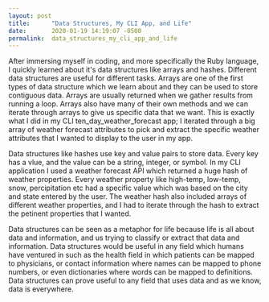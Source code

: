 ```yaml
---
layout: post
title:      "Data Structures, My CLI App, and Life"
date:       2020-01-19 14:19:07 -0500
permalink:  data_structures_my_cli_app_and_life
---
```



After immersing myself in coding, and more specifically the Ruby language, I quickly learned about it's data structures like arrays and hashes. Different data structures are useful for different tasks. Arrays are one of the first types of data structure which we learn about and they can be used to store contiguous data. Arrays are usually returned when we gather results from running a loop. Arrays also have many of their own methods and we can iterate through arrays to give us specific data that we want. This is exactly what I did in my CLI ten_day_weather_forecast app; I iterated through a big array of weather forecast attributes to pick and extract the specific weather attributes that I wanted to display to the user in my app. 

Data structures like hashes use key and value pairs to store data. Every key has a vlue, and the value can be a string, integer, or symbol. In my CLI application I used a weather forecast API which returned a huge hash of weather properties. Every weather property like high-temp, low-temp, snow, percipitation etc had a specific value which was based on the city and state entered by the user. The weather hash also included arrays of different weather properties, and I had to iterate through the hash to extract the petinent properties that I wanted. 

Data structures can be seen as a metaphor for life because life is all about data and information, and us trying to classify or extract that data and information. Data structures would be useful in any field which humans have ventured in such as the health field in which patients can be mapped to physicians, or contact information where names can be mapped to phone numbers, or even dictionaries where words can be mapped to definitions. Data structures can prove useful to any field that uses data and as we know, data is everywhere. 
